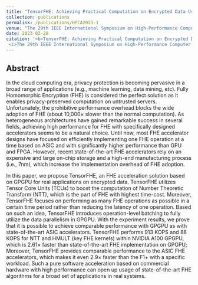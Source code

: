 ```yaml
---
title: "TensorFHE: Achieving Practical Computation on Encrypted Data Using GPGPU"
collection: publications
permalink: /publications/HPCA2023-1
venue: "The 29th IEEE International Symposium on High-Performance Computer Architecture (HPCA2023)"
date: 2023-02-28
citation: '<b>TensorFHE: Achieving Practical Computation on Encrypted Data Using GPGPU</b>. Shengyu Fan, Zhiwei Wang, Weizhi Xu, Rui Hou, Dan Meng, <b>Mingzhe Zhang</b>.
 <i>The 29th IEEE International Symposium on High-Performance Computer Architecture</i>. <b>HPCA2023</b>.'
---
```


## Abstract
In the cloud computing era, privacy protection is becoming pervasive in a broad range of applications (e.g., machine learning, data mining, etc). Fully Homomorphic Encryption (FHE) is considered the perfect solution as it enables privacy-preserved computation on untrusted servers. Unfortunately, the prohibitive performance overhead blocks the wide adoption of FHE (about 10,000× slower than the normal computation). As heterogeneous architectures have gained remarkable success in several fields, achieving high performance for FHE with specifically designed accelerators seems to be a natural choice. Until now, most FHE accelerator designs have focused on efficiently implementing one FHE operation at a time based on ASIC and with significantly higher performance than GPU and FPGA. However, recent state-of-the-art FHE accelerators rely on an expensive and large on-chip storage and a high-end manufacturing process (i.e., 7nm), which increase the implementation overhead of FHE adoption.

In this paper, we propose TensorFHE, an FHE acceleration solution based on GPGPU for real applications on encrypted data. TensorFHE utilizes Tensor Core Units (TCUs) to boost the computation of Number Theoretic Transform (NTT), which is the part of FHE with highest time-cost. Moreover, TensorFHE focuses on performing as many FHE operations as possible in a certain time period rather than reducing the latency of one operation. Based on such an idea, TensorFHE introduces operation-level batching to fully utilize the data parallelism in GPGPU. With the experiment results, we prove that it is possible to achieve comparable performance with GPGPU as with state-of-the-art ASIC accelerators. TensorFHE performs 913 KOPS and 88 KOPS for NTT and HMULT (key FHE kernels) within NVIDIA A100 GPGPU, which is 2.61× faster than state-of-the-art FHE implementation on GPGPU; Moreover, TensorFHE provides comparable performance to the ASIC FHE accelerators, which makes it even 2.9× faster than the F1+ with a specific workload. Such a pure software acceleration based on commercial hardware with high performance can open up usage of state-of-the-art FHE algorithms for a broad set of applications in real systems.
